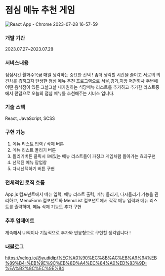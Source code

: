 # 점심 메뉴 추천 게임

![React App - Chrome 2023-07-28 16-57-59](https://github.com/yu-rim95/lunch-menu-game/assets/80299209/78aa8e6b-65f2-406d-97e7-2ce0db5864b0)

### 개발 기간
2023.07.27~2023.07.28


### 서비스내용 
점심시간 월화수목금 매일 생각하는 중요한 선택 !
좀더 생각할 시간을 줄이고 서로의 의견차를 좁히고자 탄생한 점심 메뉴 추천 프로그램으로 
서울,경기,지방 어떤회사 주변에 어떤 음식점이 있든 그날그날 내가원하는 식당메뉴 리스트를 추가하고 
추가한 리스트중에서 랜덤으로 오늘의 점심 메뉴를 추천해주는 서비스 입니다.

### 기술 스택
React, JavaScript, SCSS

### 구현 기능
1. 메뉴 리스트 입력 / 삭제 버튼
2. 메뉴 리스트 돌리기 버튼
3. 돌리기버튼 클릭시 li에있는 메뉴 리스트들이 파칭코 게임처럼 돌아가는 효과구현
4. 선택된 메뉴 팝업창
5. 다시선택하기 버튼 구현


### 전체적인 로직 흐름
App.js 컴포넌트에서 메뉴 입력, 메뉴 리스트 출력, 메뉴 돌리기, 다시돌리기 기능을 관리하고, MenuForm 컴포넌트와 MenuList 컴포넌트에서 각각 메뉴 입력과 메뉴 리스트를 출력하며, 메뉴 삭제 기능도 추가 구현

### 추후 업데이트
계속해서 UI적이나 기능적으로 추가와 반응형으로 구현할 생각입니다 ! 

### 내블로그
https://velog.io/@yudidip/%EC%A0%90%EC%8B%AC%EB%A9%94%EB%89%B4-%EB%9E%9C%EB%8D%A4%EC%84%A0%ED%83%9D-%EA%B2%8C%EC%9E%84